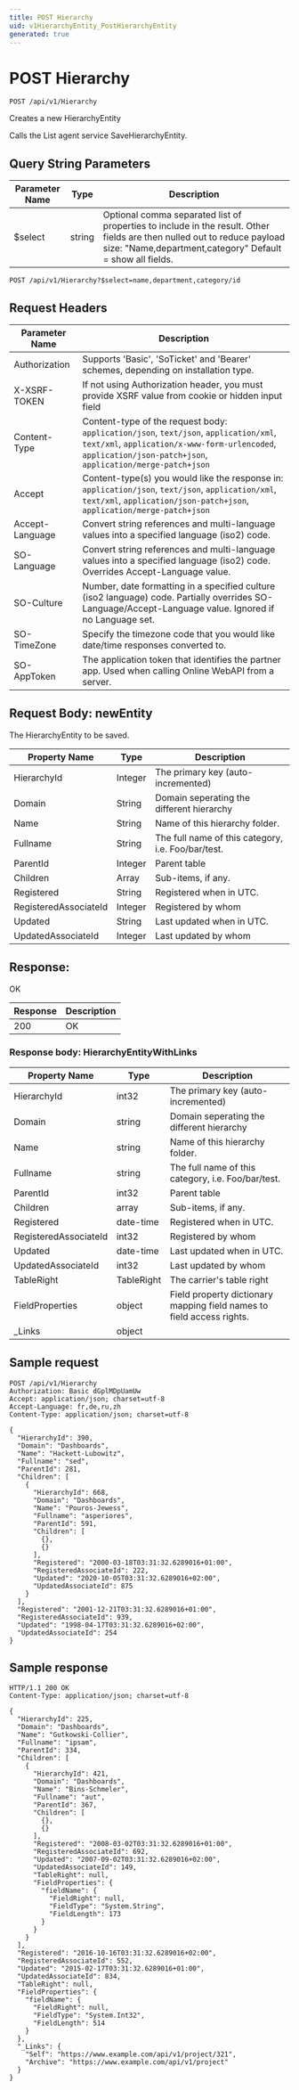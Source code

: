 ```yaml
---
title: POST Hierarchy
uid: v1HierarchyEntity_PostHierarchyEntity
generated: true
---
```


# POST Hierarchy

```http
POST /api/v1/Hierarchy
```

Creates a new HierarchyEntity


Calls the List agent service SaveHierarchyEntity.






## Query String Parameters

| Parameter Name | Type |  Description |
|----------------|------|--------------|
| $select | string |  Optional comma separated list of properties to include in the result. Other fields are then nulled out to reduce payload size: "Name,department,category" Default = show all fields. |

```http
POST /api/v1/Hierarchy?$select=name,department,category/id
```


## Request Headers

| Parameter Name | Description |
|----------------|-------------|
| Authorization  | Supports 'Basic', 'SoTicket' and 'Bearer' schemes, depending on installation type. |
| X-XSRF-TOKEN   | If not using Authorization header, you must provide XSRF value from cookie or hidden input field |
| Content-Type | Content-type of the request body: `application/json`, `text/json`, `application/xml`, `text/xml`, `application/x-www-form-urlencoded`, `application/json-patch+json`, `application/merge-patch+json` |
| Accept         | Content-type(s) you would like the response in: `application/json`, `text/json`, `application/xml`, `text/xml`, `application/json-patch+json`, `application/merge-patch+json` |
| Accept-Language | Convert string references and multi-language values into a specified language (iso2) code. |
| SO-Language | Convert string references and multi-language values into a specified language (iso2) code. Overrides Accept-Language value. |
| SO-Culture | Number, date formatting in a specified culture (iso2 language) code. Partially overrides SO-Language/Accept-Language value. Ignored if no Language set. |
| SO-TimeZone | Specify the timezone code that you would like date/time responses converted to. |
| SO-AppToken | The application token that identifies the partner app. Used when calling Online WebAPI from a server. |

## Request Body: newEntity 

The HierarchyEntity to be saved. 

| Property Name | Type |  Description |
|----------------|------|--------------|
| HierarchyId | Integer | The primary key (auto-incremented) |
| Domain | String | Domain seperating the different hierarchy |
| Name | String | Name of this hierarchy folder. |
| Fullname | String | The full name of this category, i.e. Foo/bar/test. |
| ParentId | Integer | Parent table |
| Children | Array | Sub-items, if any. |
| Registered | String | Registered when  in UTC. |
| RegisteredAssociateId | Integer | Registered by whom |
| Updated | String | Last updated when  in UTC. |
| UpdatedAssociateId | Integer | Last updated by whom |

## Response:

OK

| Response | Description |
|----------------|-------------|
| 200 | OK |

### Response body: HierarchyEntityWithLinks

| Property Name | Type |  Description |
|----------------|------|--------------|
| HierarchyId | int32 | The primary key (auto-incremented) |
| Domain | string | Domain seperating the different hierarchy |
| Name | string | Name of this hierarchy folder. |
| Fullname | string | The full name of this category, i.e. Foo/bar/test. |
| ParentId | int32 | Parent table |
| Children | array | Sub-items, if any. |
| Registered | date-time | Registered when  in UTC. |
| RegisteredAssociateId | int32 | Registered by whom |
| Updated | date-time | Last updated when  in UTC. |
| UpdatedAssociateId | int32 | Last updated by whom |
| TableRight | TableRight | The carrier's table right |
| FieldProperties | object | Field property dictionary mapping field names to field access rights. |
| _Links | object |  |

## Sample request

```http!
POST /api/v1/Hierarchy
Authorization: Basic dGplMDpUamUw
Accept: application/json; charset=utf-8
Accept-Language: fr,de,ru,zh
Content-Type: application/json; charset=utf-8

{
  "HierarchyId": 390,
  "Domain": "Dashboards",
  "Name": "Hackett-Lubowitz",
  "Fullname": "sed",
  "ParentId": 281,
  "Children": [
    {
      "HierarchyId": 668,
      "Domain": "Dashboards",
      "Name": "Pouros-Jewess",
      "Fullname": "asperiores",
      "ParentId": 591,
      "Children": [
        {},
        {}
      ],
      "Registered": "2000-03-18T03:31:32.6289016+01:00",
      "RegisteredAssociateId": 222,
      "Updated": "2020-10-05T03:31:32.6289016+02:00",
      "UpdatedAssociateId": 875
    }
  ],
  "Registered": "2001-12-21T03:31:32.6289016+01:00",
  "RegisteredAssociateId": 939,
  "Updated": "1998-04-17T03:31:32.6289016+02:00",
  "UpdatedAssociateId": 254
}
```

## Sample response

```http_
HTTP/1.1 200 OK
Content-Type: application/json; charset=utf-8

{
  "HierarchyId": 225,
  "Domain": "Dashboards",
  "Name": "Gutkowski-Collier",
  "Fullname": "ipsam",
  "ParentId": 334,
  "Children": [
    {
      "HierarchyId": 421,
      "Domain": "Dashboards",
      "Name": "Bins-Schmeler",
      "Fullname": "aut",
      "ParentId": 367,
      "Children": [
        {},
        {}
      ],
      "Registered": "2008-03-02T03:31:32.6289016+01:00",
      "RegisteredAssociateId": 692,
      "Updated": "2007-09-02T03:31:32.6289016+02:00",
      "UpdatedAssociateId": 149,
      "TableRight": null,
      "FieldProperties": {
        "fieldName": {
          "FieldRight": null,
          "FieldType": "System.String",
          "FieldLength": 173
        }
      }
    }
  ],
  "Registered": "2016-10-16T03:31:32.6289016+02:00",
  "RegisteredAssociateId": 552,
  "Updated": "2015-02-17T03:31:32.6289016+01:00",
  "UpdatedAssociateId": 834,
  "TableRight": null,
  "FieldProperties": {
    "fieldName": {
      "FieldRight": null,
      "FieldType": "System.Int32",
      "FieldLength": 514
    }
  },
  "_Links": {
    "Self": "https://www.example.com/api/v1/project/321",
    "Archive": "https://www.example.com/api/v1/project"
  }
}
```